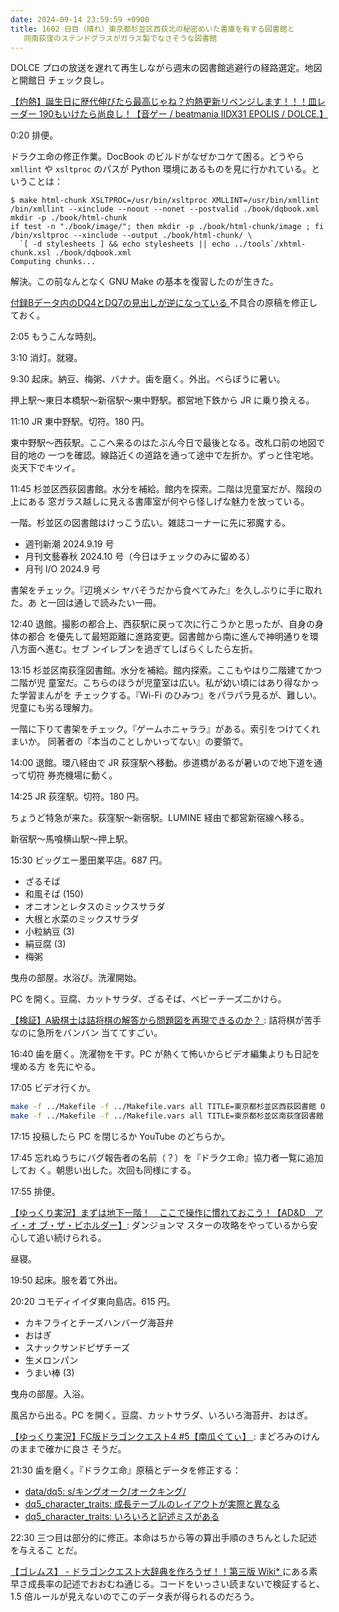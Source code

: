 ```yaml
---
date: 2024-09-14 23:59:59 +0900
title: 1602 日目（晴れ）東京都杉並区西荻北の秘密めいた書庫を有する図書館と
   同南荻窪のステンドグラスがガラス製でなさそうな図書館
---
```


DOLCE プロの放送を遅れて再生しながら週末の図書館逃避行の経路選定。地図と開館日
チェック良し。

[【灼熱】誕生日に歴代伸びたら最高じゃね？灼熱更新リベンジします！！！皿レーダー
190もいけたら尚良し！【音ゲー / beatmania IIDX31 EPOLIS / DOLCE.】
](https://www.youtube.com/watch?v=Rdrx3Ufgc1w)

0:20 排便。

ドラクエ命の修正作業。DocBook のビルドがなぜかコケて困る。どうやら `xmllint` や
`xsltproc` のパスが Python 環境にあるものを見に行かれている。ということは：

```console
$ make html-chunk XSLTPROC=/usr/bin/xsltproc XMLLINT=/usr/bin/xmllint
/bin/xmllint --xinclude --noout --nonet --postvalid ./book/dqbook.xml
mkdir -p ./book/html-chunk
if test -n "./book/image/"; then mkdir -p ./book/html-chunk/image ; fi
/bin/xsltproc --xinclude --output ./book/html-chunk/ \
  `[ -d stylesheets ] && echo stylesheets || echo ../tools`/xhtml-chunk.xsl ./book/dqbook.xml
Computing chunks...
```

解決。この前なんとなく GNU Make の基本を復習したのが生きた。

[付録Bデータ内のDQ4とDQ7の見出しが逆になっている
](https://github.com/showa-yojyo/dqbook/issues/55)不具合の原稿を修正しておく。

2:05 もうこんな時刻。

3:10 消灯。就寝。

9:30 起床。納豆、梅粥、バナナ。歯を磨く。外出。べらぼうに暑い。

押上駅～東日本橋駅～新宿駅～東中野駅。都営地下鉄から JR に乗り換える。

11:10 JR 東中野駅。切符。180 円。

東中野駅～西荻駅。ここへ来るのはたぶん今日で最後となる。改札口前の地図で目的地の
一つを確認。線路近くの道路を通って途中で左折か。ずっと住宅地。炎天下でキツイ。

<blockquote class="twitter-tweet"
  data-conversation="none"
  data-media-max-width="480" data-theme="dark" data-align="center">
<a href="https://twitter.com/showa_yojyo/status/1834870170550255647"></a>
</blockquote>

11:45 杉並区西荻図書館。水分を補給。館内を探索。二階は児童室だが、階段の上にある
窓ガラス越しに見える書庫室が何やら怪しげな魅力を放っている。

一階。杉並区の図書館はけっこう広い。雑誌コーナーに先に邪魔する。

* 週刊新潮 2024.9.19 号
* 月刊文藝春秋 2024.10 号（今日はチェックのみに留める）
* 月刊 I/O 2024.9 号

書架をチェック。『辺境メシ ヤバそうだから食べてみた』を久しぶりに手に取れた。あ
と一回は通しで読みたい一冊。

12:40 退館。撮影の都合上、西荻駅に戻って次に行こうかと思ったが、自身の身体の都合
を優先して最短距離に進路変更。図書館から南に進んで神明通りを環八方面へ進む。セブ
ンイレブンを過ぎてしばらくしたら左折。

<blockquote class="twitter-tweet"
  data-conversation="none"
  data-media-max-width="480" data-theme="dark" data-align="center">
<a href="https://twitter.com/showa_yojyo/status/1836256417663324258"></a>
</blockquote>

13:15 杉並区南荻窪図書館。水分を補給。館内探索。ここもやはり二階建てかつ二階が児
童室だ。こちらのほうが児童室は広い。私が幼い頃にはあり得なかった学習まんがを
チェックする。『Wi-Fi のひみつ』をパラパラ見るが、難しい。児童にも劣る理解力。

一階に下りて書架をチェック。『ゲームホニャララ』がある。索引をつけてくれまいか。
同著者の『本当のことしかいってない』の要領で。

14:00 退館。環八経由で JR 荻窪駅へ移動。歩道橋があるが暑いので地下道を通って切符
券売機場に動く。

14:25 JR 荻窪駅。切符。180 円。

ちょうど特急が来た。荻窪駅～新宿駅。LUMINE 経由で都営新宿線へ移る。

新宿駅～馬喰横山駅～押上駅。

15:30 ビッグエー墨田業平店。687 円。

* ざるそば
* 和風そば (150)
* オニオンとレタスのミックスサラダ
* 大根と水菜のミックスサラダ
* 小粒納豆 (3)
* 絹豆腐 (3)
* 梅粥

曳舟の部屋。水浴び。洗濯開始。

PC を開く。豆腐、カットサラダ、ざるそば、ベビーチーズ二かけら。

[【検証】A級棋士は詰将棋の解答から問題図を再現できるのか？
](https://www.youtube.com/watch?v=i0-LFB5nuCA): 詰将棋が苦手なのに急所をバンバン
当ててすごい。

16:40 歯を磨く。洗濯物を干す。PC が熱くて怖いからビデオ編集よりも日記を埋める方
を先にやる。

17:05 ビデオ行くか。

```bash
make -f ../Makefile -f ../Makefile.vars all TITLE=東京都杉並区西荻図書館 OUTPUT=../suginami-nishiogi.mp4
make -f ../Makefile -f ../Makefile.vars all TITLE=東京都杉並区南荻窪図書館 OUTPUT=../suginami-minamiogikubo.mp4
```

17:15 投稿したら PC を閉じるか YouTube のどちらか。

17:45 忘れぬうちにバグ報告者の名前（？）を『ドラクエ命』協力者一覧に追加してお
く。朝思い出した。次回も同様にする。

17:55 排便。

[【ゆっくり実況】まずは地下一階！　ここで操作に慣れておこう！【AD&D　アイ・オ
ブ・ザ・ビホルダー】](https://www.youtube.com/watch?v=ozpN4ER2D8o): ダンジョンマ
スターの攻略をやっているから安心して追い続けられる。

昼寝。

19:50 起床。服を着て外出。

20:20 コモディイイダ東向島店。615 円。

* カキフライとチーズハンバーグ海苔弁
* おはぎ
* スナックサンドピザチーズ
* 生メロンパン
* うまい棒 (3)

曳舟の部屋。入浴。

風呂から出る。PC を開く。豆腐、カットサラダ、いろいろ海苔弁、おはぎ。

[【ゆっくり実況】FC版ドラゴンクエスト4 #5【南瓜ぐてぃ】
](https://www.youtube.com/watch?v=_kBuoINOUlY): まどろみのけんのままで確かに良さ
そうだ。

21:30 歯を磨く。『ドラクエ命』原稿とデータを修正する：

* [data/dq5: s/キングオーク/オークキング/](https://github.com/showa-yojyo/dqbook/issues/87)
* [dq5_character_traits: 成長テーブルのレイアウトが実際と異なる](https://github.com/showa-yojyo/dqbook/issues/56)
* [dq5_character_traits: いろいろと記述ミスがある](https://github.com/showa-yojyo/dqbook/issues/57)

22:30 三つ目は部分的に修正。本命はちから等の算出手順のきちんとした記述を与えるこ
とだ。

[【ゴレムス】 - ドラゴンクエスト大辞典を作ろうぜ！！第三版 Wiki*
](https://wikiwiki.jp/dqdic3rd/%E3%80%90%E3%82%B4%E3%83%AC%E3%83%A0%E3%82%B9%E3%80%91)
にある素早さ成長率の記述でおおむね通じる。コードをいっさい読まないで検証すると、
1.5 倍ルールが見えないのでこのデータ表が得られるのだろう。
